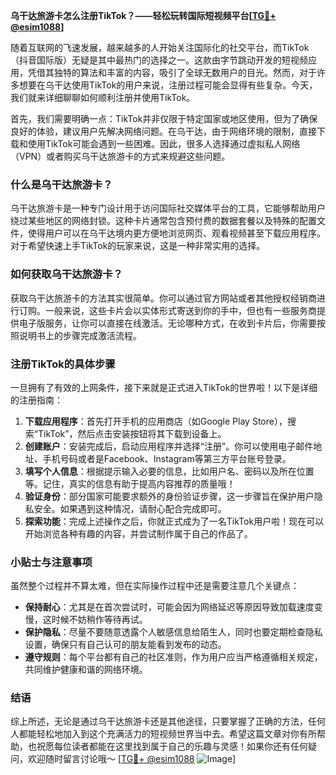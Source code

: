 **乌干达旅游卡怎么注册TikTok？——轻松玩转国际短视频平台[[TG💪+ @esim1088](https://t.me/s/esim1088)]**

随着互联网的飞速发展，越来越多的人开始关注国际化的社交平台，而TikTok（抖音国际版）无疑是其中最热门的选择之一。这款由字节跳动开发的短视频应用，凭借其独特的算法和丰富的内容，吸引了全球无数用户的目光。然而，对于许多想要在乌干达使用TikTok的用户来说，注册过程可能会显得有些复杂。今天，我们就来详细聊聊如何顺利注册并使用TikTok。

首先，我们需要明确一点：TikTok并非仅限于特定国家或地区使用，但为了确保良好的体验，建议用户先解决网络问题。在乌干达，由于网络环境的限制，直接下载和使用TikTok可能会遇到一些困难。因此，很多人选择通过虚拟私人网络（VPN）或者购买乌干达旅游卡的方式来规避这些问题。

### 什么是乌干达旅游卡？

乌干达旅游卡是一种专门设计用于访问国际社交媒体平台的工具，它能够帮助用户绕过某些地区的网络封锁。这种卡片通常包含预付费的数据套餐以及特殊的配置文件，使得用户可以在乌干达境内更方便地浏览网页、观看视频甚至下载应用程序。对于希望快速上手TikTok的玩家来说，这是一种非常实用的选择。

### 如何获取乌干达旅游卡？

获取乌干达旅游卡的方法其实很简单。你可以通过官方网站或者其他授权经销商进行订购。一般来说，这些卡片会以实体形式寄送到你的手中，但也有一些服务商提供电子版服务，让你可以直接在线激活。无论哪种方式，在收到卡片后，你需要按照说明书上的步骤完成激活流程。

### 注册TikTok的具体步骤

一旦拥有了有效的上网条件，接下来就是正式进入TikTok的世界啦！以下是详细的注册指南：

1. **下载应用程序**：首先打开手机的应用商店（如Google Play Store），搜索“TikTok”，然后点击安装按钮将其下载到设备上。
2. **创建账户**：安装完成后，启动应用程序并选择“注册”。你可以使用电子邮件地址、手机号码或者是Facebook、Instagram等第三方平台账号登录。
3. **填写个人信息**：根据提示输入必要的信息，比如用户名、密码以及所在位置等。记住，真实的信息有助于提高内容推荐的质量哦！
4. **验证身份**：部分国家可能要求额外的身份验证步骤，这一步骤旨在保护用户隐私安全。如果遇到这种情况，请耐心配合完成即可。
5. **探索功能**：完成上述操作之后，你就正式成为了一名TikTok用户啦！现在可以开始浏览各种有趣的内容，并尝试制作属于自己的作品了。

### 小贴士与注意事项

虽然整个过程并不算太难，但在实际操作过程中还是需要注意几个关键点：

- **保持耐心**：尤其是在首次尝试时，可能会因为网络延迟等原因导致加载速度变慢，这时候不妨稍作等待再试。
- **保护隐私**：尽量不要随意透露个人敏感信息给陌生人，同时也要定期检查隐私设置，确保只有自己认可的朋友能看到发布的动态。
- **遵守规则**：每个平台都有自己的社区准则，作为用户应当严格遵循相关规定，共同维护健康和谐的网络环境。

### 结语

综上所述，无论是通过乌干达旅游卡还是其他途径，只要掌握了正确的方法，任何人都能轻松地加入到这个充满活力的短视频世界当中去。希望这篇文章对你有所帮助，也祝愿每位读者都能在这里找到属于自己的乐趣与灵感！如果你还有任何疑问，欢迎随时留言讨论哦～ [[TG💪+ @esim1088](https://t.me/s/esim1088) ![Image](https://i.postimg.cc/4NQfJmqS/Snipaste-2025-05-13-00-14-12.png)]
